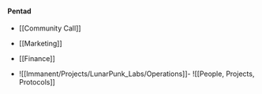 #### Pentad
- [[Community Call]]
- [[Marketing]]
- [[Finance]]


- ![[Immanent/Projects/LunarPunk_Labs/Operations]]- ![[People, Projects, Protocols]]
